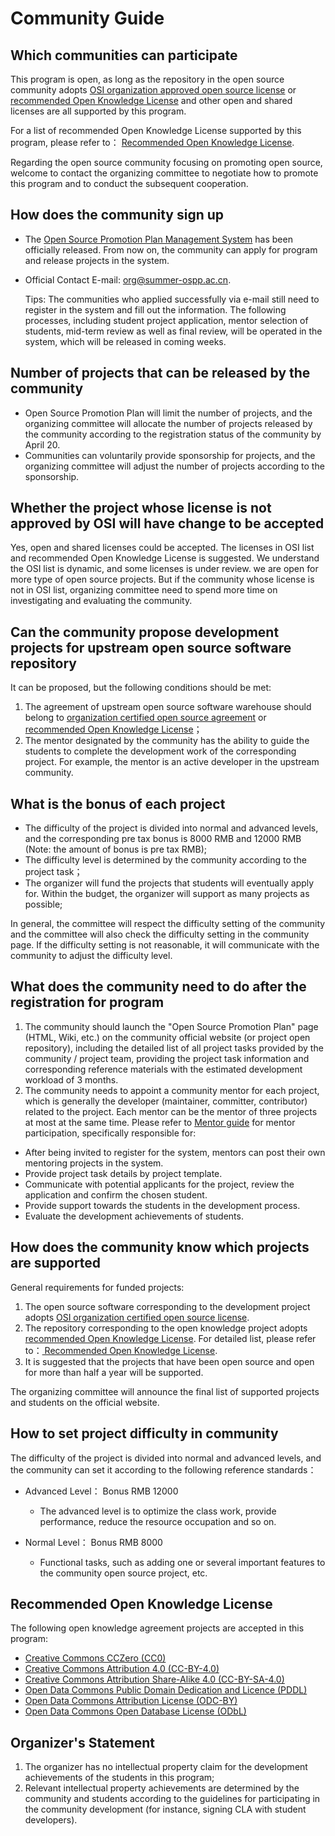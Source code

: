 # Community Guide

## Which communities can participate

This program is open, as long as the repository in the open source community adopts [ OSI organization approved open source license](https://opensource.org/licenses) or [recommended Open Knowledge License](#_10) and other open and shared licenses are all supported by this program.

For a list of recommended Open Knowledge License supported by this program, please refer to： [Recommended Open Knowledge License](#_10).

Regarding the open source community focusing on promoting open source, welcome to contact the organizing committee to negotiate how to promote this program and to conduct the subsequent cooperation.



## How does the community sign up

- The [Open Source Promotion Plan Management System](https://portal.summer-ospp.ac.cn/) has been officially released. From now on, the community can apply for program and release projects in the system.

- Official Contact E-mail: org@summer-ospp.ac.cn.

  Tips: The communities who applied successfully via e-mail still need to register in the system and fill out the information. The following processes, including student project application, mentor selection of students, mid-term review as well as final review, will be operated in the system, which will be released in coming weeks.



## Number of projects that can be released by the community

- Open Source Promotion Plan will limit the number of projects, and the organizing committee will allocate the number of projects released by the community according to the registration status of the community by April 20.
- Communities can voluntarily provide sponsorship for projects, and the organizing committee will adjust the number of projects according to the sponsorship.



## Whether the project whose license is not approved by OSI will have change to be accepted

Yes, open and shared licenses could be accepted. The licenses in OSI list and recommended Open Knowledge License is suggested. We understand the OSI list is dynamic, and some licenses is under review. we are open for more type of open source projects. But if the community whose license is not in OSI list, organizing committee need to spend more time on investigating and evaluating the community.



## Can the community propose development projects for upstream open source software repository

It can be proposed, but the following conditions should be met:

1. The agreement of upstream open source software warehouse should belong to [organization certified open source agreement](https://opensource.org/licenses) or [recommended Open Knowledge License](#_10)；
2. The mentor designated by the community has the ability to guide the students to complete the development work of the corresponding project. For example, the mentor is an active developer in the upstream community.



## What is the bonus of each project

- The difficulty of the project is divided into normal and advanced levels, and the corresponding pre tax bonus is 8000 RMB and 12000 RMB (Note: the amount of bonus is pre tax RMB);
- The difficulty level is determined by the community according to the project task；
- The organizer will fund the projects that students will eventually apply for. Within the budget, the organizer will support as many projects as possible;

In general, the committee will respect the difficulty setting of the community and the committee will also check the difficulty setting in the community page. If the difficulty setting is not reasonable, it will communicate with the community to adjust the difficulty level.



## What does the community need to do after the registration for program

1. The community should launch the "Open Source Promotion Plan" page (HTML, Wiki, etc.) on the community official website (or project open repository), including the detailed list of all project tasks provided by the community / project team, providing the project task information and corresponding reference materials with the estimated development workload of 3 months.
2. The community needs to appoint a community mentor for each project, which is generally the developer (maintainer, committer, contributor) related to the project. Each mentor can be the mentor of three projects at most at the same time. Please refer to [Mentor guide](mentor.md) for mentor participation, specifically responsible for:

- After being invited to register for the system, mentors can post their own mentoring projects in the system.
- Provide project task details by project template.
- Communicate with potential applicants for the project, review the application and confirm the chosen student.
- Provide support towards the students in the development process.
- Evaluate the development achievements of students.



## How does the community know which projects are supported

General requirements for funded projects:

1. The open source software corresponding to the development project adopts [OSI organization certified open source license](https://opensource.org/licenses).
2. The repository corresponding to the open knowledge project adopts [recommended Open Knowledge License](#推荐的开放知识协议). For detailed list, please refer to：[ Recommended Open Knowledge License](#_10).
3. It is suggested that the projects that have been open source and open for more than half a year will be supported.

The organizing committee will announce the final list of supported projects and students on the official website.



## How to set project difficulty in community

The difficulty of the project is divided into normal and advanced levels, and the community can set it according to the following reference standards：

- Advanced Level： Bonus RMB 12000

  - The advanced level is to optimize the class work,  provide performance, reduce the resource occupation and so on.

- Normal Level： Bonus RMB 8000

  - Functional tasks, such as adding one or several important features to the community open source project, etc.



## Recommended Open Knowledge License

The following open knowledge agreement projects are accepted in this program:

- [Creative Commons CCZero (CC0)](https://creativecommons.org/publicdomain/zero/1.0/)
- [Creative Commons Attribution 4.0 (CC-BY-4.0)](https://creativecommons.org/licenses/by/4.0/)
- [Creative Commons Attribution Share-Alike 4.0 (CC-BY-SA-4.0)](https://creativecommons.org/licenses/by-sa/4.0/)
- [Open Data Commons Public Domain Dedication and Licence (PDDL)](https://opendatacommons.org/licenses/pddl/)
- [Open Data Commons Attribution License (ODC-BY)](https://opendatacommons.org/licenses/by/)
- [Open Data Commons Open Database License (ODbL)](https://opendatacommons.org/licenses/odbl/1-0/)



## Organizer's Statement

1. The organizer has no intellectual property claim for the development achievements of the students in this program;
2. Relevant intellectual property achievements are determined by the community and students according to the guidelines for participating in the community development (for instance, signing CLA with student developers).
